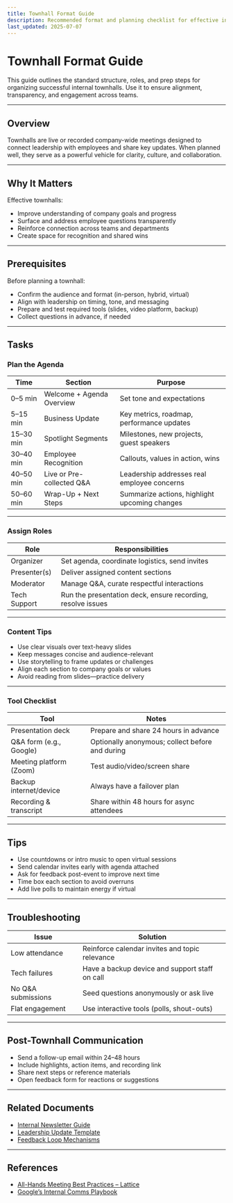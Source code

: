 ```yaml
---
title: Townhall Format Guide  
description: Recommended format and planning checklist for effective internal townhalls that align leadership, teams, and priorities.  
last_updated: 2025-07-07  
---
```


# Townhall Format Guide

This guide outlines the standard structure, roles, and prep steps for organizing successful internal townhalls. Use it to ensure alignment, transparency, and engagement across teams.

---

## Overview

Townhalls are live or recorded company-wide meetings designed to connect leadership with employees and share key updates. When planned well, they serve as a powerful vehicle for clarity, culture, and collaboration.

---

## Why It Matters

Effective townhalls:

- Improve understanding of company goals and progress  
- Surface and address employee questions transparently  
- Reinforce connection across teams and departments  
- Create space for recognition and shared wins  

---

## Prerequisites

Before planning a townhall:

- Confirm the audience and format (in-person, hybrid, virtual)  
- Align with leadership on timing, tone, and messaging  
- Prepare and test required tools (slides, video platform, backup)  
- Collect questions in advance, if needed  

---

## Tasks

### Plan the Agenda

| Time     | Section                          | Purpose                                          |
|----------|----------------------------------|--------------------------------------------------|
| 0–5 min  | Welcome + Agenda Overview        | Set tone and expectations                        |
| 5–15 min | Business Update                  | Key metrics, roadmap, performance updates        |
| 15–30 min| Spotlight Segments               | Milestones, new projects, guest speakers         |
| 30–40 min| Employee Recognition             | Callouts, values in action, wins                 |
| 40–50 min| Live or Pre-collected Q&A        | Leadership addresses real employee concerns      |
| 50–60 min| Wrap-Up + Next Steps             | Summarize actions, highlight upcoming changes    |

---

### Assign Roles

| Role              | Responsibilities                                          |
|-------------------|-----------------------------------------------------------|
| Organizer         | Set agenda, coordinate logistics, send invites            |
| Presenter(s)      | Deliver assigned content sections                         |
| Moderator         | Manage Q&A, curate respectful interactions                |
| Tech Support      | Run the presentation deck, ensure recording, resolve issues|

---

### Content Tips

- Use clear visuals over text-heavy slides  
- Keep messages concise and audience-relevant  
- Use storytelling to frame updates or challenges  
- Align each section to company goals or values  
- Avoid reading from slides—practice delivery  

---

### Tool Checklist

| Tool                      | Notes                                              |
|---------------------------|----------------------------------------------------|
| Presentation deck         | Prepare and share 24 hours in advance              |
| Q&A form (e.g., Google)   | Optionally anonymous; collect before and during    |
| Meeting platform (Zoom)   | Test audio/video/screen share                      |
| Backup internet/device    | Always have a failover plan                        |
| Recording & transcript    | Share within 48 hours for async attendees          |

---

## Tips

- Use countdowns or intro music to open virtual sessions  
- Send calendar invites early with agenda attached  
- Ask for feedback post-event to improve next time  
- Time box each section to avoid overruns  
- Add live polls to maintain energy if virtual  

---

## Troubleshooting

| Issue                         | Solution                                         |
|------------------------------|--------------------------------------------------|
| Low attendance                | Reinforce calendar invites and topic relevance  |
| Tech failures                 | Have a backup device and support staff on call  |
| No Q&A submissions            | Seed questions anonymously or ask live          |
| Flat engagement               | Use interactive tools (polls, shout-outs)       |

---

## Post-Townhall Communication

- Send a follow-up email within 24–48 hours  
- Include highlights, action items, and recording link  
- Share next steps or reference materials  
- Open feedback form for reactions or suggestions  

---

## Related Documents

- [Internal Newsletter Guide](internal-newsletter-guide.md)  
- [Leadership Update Template](leadership-update-template.md)  
- [Feedback Loop Mechanisms](feedback-loop-mechanisms.md)

---

## References

- [All-Hands Meeting Best Practices – Lattice](https://lattice.com/library/all-hands-meeting-best-practices)  
- [Google’s Internal Comms Playbook](https://rework.withgoogle.com)
